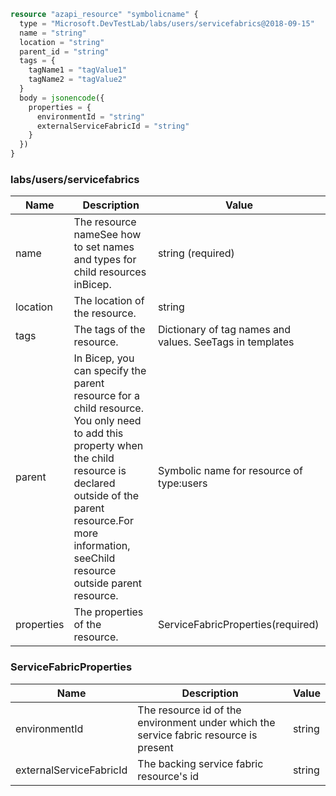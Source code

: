 ```terraform
resource "azapi_resource" "symbolicname" {
  type = "Microsoft.DevTestLab/labs/users/servicefabrics@2018-09-15"
  name = "string"
  location = "string"
  parent_id = "string"
  tags = {
    tagName1 = "tagValue1"
    tagName2 = "tagValue2"
  }
  body = jsonencode({
    properties = {
      environmentId = "string"
      externalServiceFabricId = "string"
    }
  })
}

```

### labs/users/servicefabrics

| Name | Description | Value |
|-|-|-|
| name | The resource nameSee how to set names and types for child resources inBicep. | string (required) |
| location | The location of the resource. | string |
| tags | The tags of the resource. | Dictionary of tag names and values. SeeTags in templates |
| parent | In Bicep, you can specify the parent resource for a child resource. You only need to add this property when the child resource is declared outside of the parent resource.For more information, seeChild resource outside parent resource. | Symbolic name for resource of type:users |
| properties | The properties of the resource. | ServiceFabricProperties(required) |


### ServiceFabricProperties

| Name | Description | Value |
|-|-|-|
| environmentId | The resource id of the environment under which the service fabric resource is present | string |
| externalServiceFabricId | The backing service fabric resource's id | string |


